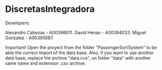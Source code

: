 # DiscretasIntegradora
Developers:

Alexandro Cabezas - A00396011.
David Henao - A00394033.
Miguel Gonzalez - A00395687.

Important!
Open the proyect from the folder "PassengerSortSystem" to be able the correct import of the data base. Also, if you want to use another data base,
replace the archive "data.cvs", on folder "data" with another same name and extension .csv archive.
